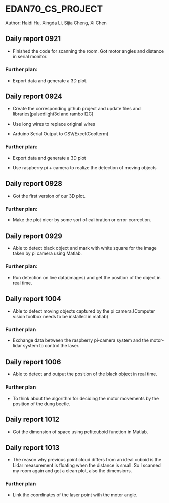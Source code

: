 # EDAN70_CS_PROJECT
Author: Haidi Hu, Xingda Li, Sijia Cheng, Xi Chen


## Daily report 0921

  
  - Finished the code for scanning the room. Got motor angles and distance in serial monitor.

  ### Further plan:

  - Export data and generate a 3D plot.



## Daily report 0924

  
  - Create the corresponding github project and update files and libraries(pulsedlight3d and rambo I2C)


  - Use long wires to replace original wires


  - Arduino Serial Output to CSV/Excel(Coolterm)

  ### Further plan:

  - Export data and generate a 3D plot

  - Use raspberry pi + camera to realize the detection of moving objects
  

## Daily report 0928

  - Got the first version of our 3D plot.

  ### Further plan:

  - Make the plot nicer by some sort of calibration or error correction.


## Daily report 0929

  - Able to detect black object and mark with white square for the image taken by pi camera using Matlab.

  ### Further plan:

  - Run detection on live data(images) and get the position of the object in real time.

  
## Daily report 1004

  - Able to detect moving objects captured by the pi camera.(Computer vision toolbox needs to be installed in matlab)
  
  ### Further plan
  
  - Exchange data between the raspberry pi-camera system and the motor-lidar system to control the laser.
  

## Daily report 1006

  - Able to detect and output the position of the black object in real time.
  
  ### Further plan
  
  - To think about the algorithm for deciding the motor movements by the position of the dung beetle.


## Daily report 1012

  - Got the dimension of space using pcfitcuboid function in Matlab.
  
 
## Daily report 1013

  - The reason why previous point cloud differs from an ideal cuboid is the Lidar measurement is floating when the distance is small. So I scanned my room again and got a clean plot, also the dimensions.
  
  ### Further plan
  
  - Link the coordinates of the laser point with the motor angle.
  
 
  









  




